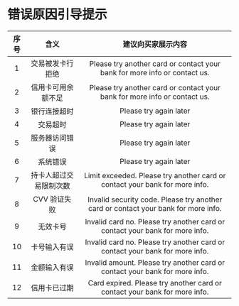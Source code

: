 # 错误原因引导提示
| 序号 | 含义 | 建议向买家展示内容 |
| :--: | :--: | :--: |
|1| 交易被发卡行拒绝| Please  try  another  card  or  contact your  bank  for  more  info or  contact us. |
|2| 信用卡可用余额不足| Please  try  another  card  or  contact your  bank  for  more  info or  contact us. |
|3| 银行连接超时| Please try again later |
|4| 交易超时| Please try again later |
|5| 服务器访问错误| Please try again later |
|6| 系统错误| Please try again later |
|7| 持卡人超过交易限制次数| Limit  exceeded.  Please  try  another card or contact your bank for more info.   |
|8| CVV 验证失败| Invalid  security  code.  Please  try another  card  or  contact  your  bank for more info.  |
|9| 无效卡号| Invalid  card  no.  Please  try  another card or contact your bank for more info.  |
|10| 卡号输入有误| Invalid  card  no.  Please  try  another card or contact your bank for more info.  |
|11| 金额输入有误| Invalid  amount.  Please  try  another card or contact your bank for more info.  |
|12| 信用卡已过期| Card  expired.  Please  try  another card or contact your bank for more info. |
